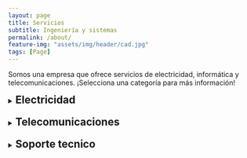 ```yaml
---
layout: page
title: Servicios
subtitle: Ingeniería y sistemas
permalink: /about/
feature-img: "assets/img/header/cad.jpg"
tags: [Page]
---
```


Somos una empresa que ofrece servicios de electricidad, informática y telecomunicaciones. ¡Selecciona una categoría para más información!

<!-- HTML -->

<!-- block 1 -->
<details style="margin-bottom: 10px">
	<summary style="margin-bottom: 10px">
		<h2 style="display:inline;">
		Electricidad
		</h2>
	</summary>
	
	<p>
	&#9679; Diseño de proyectos eléctricos residenciales, comerciales e industriales, canalización y distribución industrial.  
	</p>

	<p>
	&#9679; Mantenimiento de equipos de generación de eléctrica, CNC, tornos radiales, horizontales, verticales, hornos industriales de pintura electroestática, troqueles, máquinas de inyección de plástico, entre otros.  
	</p>
	
	<p>
	&#9679; Diseño e instalación de controles eléctricos.
	</p>
	
	<img src="https://www.electricistasdelafuentemadrid.com/wp-content/uploads/2017/12/tres-puntos-clave-que-debera-verificar-al-contratar-a-un-electricista.jpg">
</details>

<!-- block 2 -->
<details style="margin-bottom: 10px">
	<summary style="margin-bottom: 10px">
		<h2 style="display:inline;">
		Telecomunicaciones
		</h2>
	</summary>
	
	<p>
	&#9679; Operaciones de redes:   
	Servicios de mantenimiento de redes y análisis de incidencias. Realización de instalaciones de clima y energía en CPD-Centros de conmutación. Ingeniería de obras y proyectos llave en mano.
	</p>
	
	<p>
	&#9679; Mantenimiento de equipos:   
	Análisis de interferencias, instalación, mantenimiento y comisionado de equipos. Análisis de incidencias y estadísticas de llamadas. Mantenimiento de campos electromagnéticos.
	</p>
	
	<p>
	&#9679; Suministros energéticos:   
	Instalación de equipos portátiles de energía. Desarrollo de energías renovables: sistemas eólicos, solares, pilas de combustible.
	</p>
	
	<p>
	&#9679; Servicios al cliente:   
	Viabilidad de instalación de repetidores. Mantenimiento preventivo y correctivo de repetidores.
	</p>
	
	<p>
	&#9679; Monitorización de redes:   
	Gestión de accesos. Servicios Help desk atención incidencias.
	</p>
	
	<p>
	&#9679; Operaciones móviles:   
	Estudios y análisis para mejora de cobertura. Servicios de transporte e instalación de unidades móviles.
	</p>
	
	<p>
	&#9679; Mantenimiento de inmuebles:   
	Servicios de mantenimiento preventivo, correctivo, conductivo y predictivo. Mantenimiento de inmuebles dispersos. Reposición de clima, fontanería, electricidad, etc. Incidencias. Diseño e instalación de sistemas. Ejecución de obra. Mantenimiento de elevadores.
	</p>
	
	<p>
	&#9679; Limpieza de inmuebles:   
	Servicios de limpieza y desinfección de tuberías, depósitos y circuitos de aire. Limpieza general, especial y de escaleras mecánicas.
	</p>
	
	<p>
	&#9679; Seguridad de inmuebles:   
	Servicios de vigilantes armados o sin armar, seguridad itinerante, seguridad de instalaciones y soluciones logísticas en lugares o situaciones de alto riesgo. Servicios de seguridad de escolta, sistemas anti-intrusión y detección perimetral, control de acceso.
	</p>
	
	<p>
	&#9679; Medio ambiente:   
	Certificados medioambientales de destrucción. Gestión de residuos. Higiene ambiental de las instalaciones. Control de plagas.
	</p>
	
	<p>
	&#9679; Servicios de soporte:   
	Servicios de montaje y desmontaje de mobiliario. Inventario y reposición de almacenes. Registro, clasificación y entrega de documentos. Valija. Atención telefónica y gestión de reclamaciones. Compra de material. Control de accesos.
	</p>
	
	<p>
	&#9679; Facility Management:   
	Propuesta de mejora del servicio, auditorías y consultoría técnica. Control de proveedores. Gestión de inmuebles y residuos.
	</p>
	
	<img src="http://st.depositphotos.com/2511443/3213/i/450/depositphotos_32139119-Network-switch-and-UTP-ethernet-cables.jpg">
</details>

<!-- block 3 -->
<details>
	<summary style="margin-bottom: 10px">
		<h2 style="display:inline;">
		Soporte tecnico
		</h2>
	</summary>

	<p>
	&#9679; Redes informáticas, análisis, tendido y mantenimiento de las mismas. Instalación de servidores, rack y antenas, manipulación de programas para auditoria informática, hardware y software para computadores.  
	</p>
	
	<p>
	&#9679; Sistemas operativos con licenciamiento por volumen a nivel empresarial y hogareño herramientas informáticas, programas ofimáticos en entornos Windows, Linux, MacOS, y programación para la optimización de sistemas operativos adecuados al hardwaren instalado, asesorías para proyectos de oficinas, empresariales y demás.  
	</p>
	
	<p>
	&#9679; Reparación, mantenimiento, instalación y programación de equipos, (computadores, impresoras, routers, rack, módems), redes para entorno Microsoft Windows para oficinas comerciales, logística y armado de equipos.  
	</p>
	
	<p>
	&#9679; Repotenciación de equipos, personalización y ajuste de hardware a adecuados a las necesidades de los clientes.
	</p>
	
	<img src="https://media.istockphoto.com/id/471199041/photo/open-desktop-computer.jpg?s=612x612&w=0&k=20&c=Q1tsMNY7ca1PUmOFzz65G-rh84-eihapxizHeKZVrSE=">	
</details>
